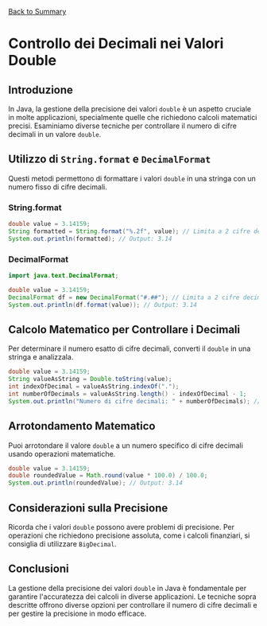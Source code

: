 [Back to Summary](../Summary.md)

# Controllo dei Decimali nei Valori Double

## Introduzione
In Java, la gestione della precisione dei valori `double` è un aspetto cruciale in molte applicazioni, specialmente quelle che richiedono calcoli matematici precisi. Esaminiamo diverse tecniche per controllare il numero di cifre decimali in un valore `double`.

## Utilizzo di `String.format` e `DecimalFormat`
Questi metodi permettono di formattare i valori `double` in una stringa con un numero fisso di cifre decimali.

### String.format
```java
double value = 3.14159;
String formatted = String.format("%.2f", value); // Limita a 2 cifre decimali
System.out.println(formatted); // Output: 3.14
```

### DecimalFormat
```java
import java.text.DecimalFormat;

double value = 3.14159;
DecimalFormat df = new DecimalFormat("#.##"); // Limita a 2 cifre decimali
System.out.println(df.format(value)); // Output: 3.14
```

## Calcolo Matematico per Controllare i Decimali
Per determinare il numero esatto di cifre decimali, converti il `double` in una stringa e analizzala.

```java
double value = 3.14159;
String valueAsString = Double.toString(value);
int indexOfDecimal = valueAsString.indexOf(".");
int numberOfDecimals = valueAsString.length() - indexOfDecimal - 1;
System.out.println("Numero di cifre decimali: " + numberOfDecimals); // Output: 5
```

## Arrotondamento Matematico
Puoi arrotondare il valore `double` a un numero specifico di cifre decimali usando operazioni matematiche.

```java
double value = 3.14159;
double roundedValue = Math.round(value * 100.0) / 100.0;
System.out.println(roundedValue); // Output: 3.14
```

## Considerazioni sulla Precisione
Ricorda che i valori `double` possono avere problemi di precisione. Per operazioni che richiedono precisione assoluta, come i calcoli finanziari, si consiglia di utilizzare `BigDecimal`.

## Conclusioni
La gestione della precisione dei valori `double` in Java è fondamentale per garantire l'accuratezza dei calcoli in diverse applicazioni. Le tecniche sopra descritte offrono diverse opzioni per controllare il numero di cifre decimali e per gestire la precisione in modo efficace.
